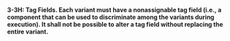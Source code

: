 **3-3H: Tag Fields.  Each variant must have a nonassignable tag field (i.e., a component that can be used to discriminate among the variants during execution). It shall not be possible to alter a tag field without replacing the entire variant.**
